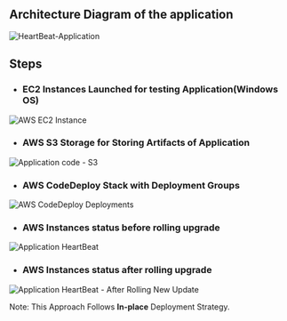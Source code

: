  ## Architecture Diagram of the application
 
![HeartBeat-Application](https://github.com/Vadiraj-Puranik/AWS-CodePipeline/assets/113619300/e03eb7bc-80dd-49b9-b93b-c72670b6f37e)


 ## Steps

 * ### EC2 Instances Launched for testing Application(Windows OS)
 ![AWS EC2 Instance](https://github.com/Vadiraj-Puranik/AWS-CodePipeline/assets/113619300/d4b6b283-06b4-4387-b4fa-a9f281607df7)

* ### AWS S3 Storage for Storing Artifacts of Application
![Application code - S3](https://github.com/Vadiraj-Puranik/AWS-CodePipeline/assets/113619300/2dab109f-ad38-4f36-b181-cb2a4f6594a0)

* ### AWS CodeDeploy Stack with Deployment Groups
![AWS CodeDeploy Deployments](https://github.com/Vadiraj-Puranik/AWS-CodePipeline/assets/113619300/d111e74b-635b-4118-97d0-b2c7a823701b)

* ### AWS Instances status before rolling upgrade 
![Application HeartBeat](https://github.com/Vadiraj-Puranik/AWS-CodePipeline/assets/113619300/e1e2f1f9-c8f9-4adf-835f-a0586ae79210)

* ### AWS Instances status after rolling upgrade
![Application HeartBeat - After Rolling New Update](https://github.com/Vadiraj-Puranik/AWS-CodePipeline/assets/113619300/f5bf197f-48ec-4529-a596-51ec8ae83c22)


Note: This Approach Follows **In-place** Deployment Strategy.
